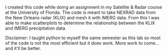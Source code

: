 I created this code while doing an assignment in my Satellite & Radar course at the University of Florida. The code is meant to take NEXRAD data from the New Orleans radar (KLIX) and mesh it with IMERG data. From this I was able to make scatterplots to determine the relationship between the KLIX and IMERG precipitation data.

Disclaimer: I taught python to myself the same semester as this lab so most of the code is not the most efficient but it does work. More work to come... and it'll be better.
